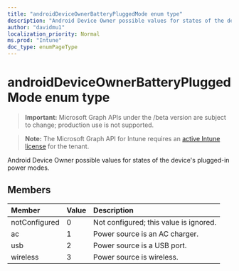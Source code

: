 ```yaml
---
title: "androidDeviceOwnerBatteryPluggedMode enum type"
description: "Android Device Owner possible values for states of the device's plugged-in power modes."
author: "davidmu1"
localization_priority: Normal
ms.prod: "Intune"
doc_type: enumPageType
---
```


# androidDeviceOwnerBatteryPluggedMode enum type

> **Important:** Microsoft Graph APIs under the /beta version are subject to change; production use is not supported.

> **Note:** The Microsoft Graph API for Intune requires an [active Intune license](https://go.microsoft.com/fwlink/?linkid=839381) for the tenant.

Android Device Owner possible values for states of the device's plugged-in power modes.

## Members
|Member|Value|Description|
|:---|:---|:---|
|notConfigured|0|Not configured; this value is ignored.|
|ac|1|Power source is an AC charger.|
|usb|2|Power source is a USB port.|
|wireless|3|Power source is wireless.|



